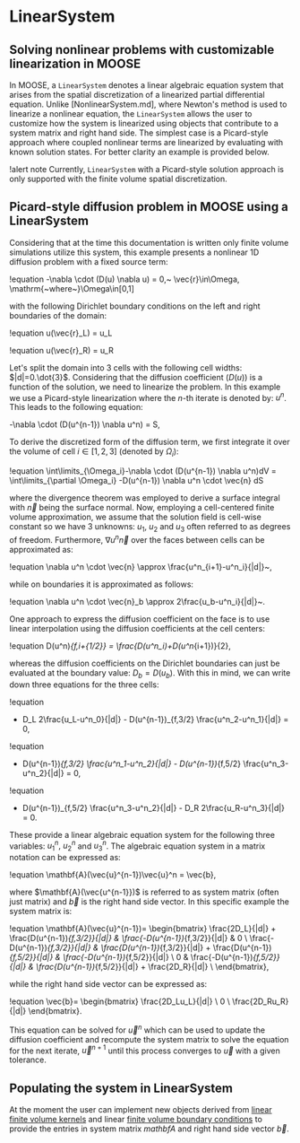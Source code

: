 # LinearSystem

## Solving nonlinear problems with customizable linearization in MOOSE

In MOOSE, a `LinearSystem` denotes a linear algebraic equation system that
arises from the spatial discretization of a linearized partial differential equation.
Unlike [NonlinearSystem.md], where Newton's method is used to linearize a nonlinear equation,
the `LinearSystem` allows the user to customize how the system is
linearized using objects that contribute to a system matrix and right hand side.
The simplest case is a Picard-style approach where coupled nonlinear terms are
linearized by evaluating with known solution states. For better clarity an example is provided below.

!alert note
Currently, `LinearSystem` with a Picard-style solution approach is only supported with the
finite volume spatial discretization.

## Picard-style diffusion problem in MOOSE using a LinearSystem

Considering that at the time this documentation is written only finite volume simulations
utilize this system, this example presents a nonlinear 1D diffusion problem with a fixed source term:

!equation
-\nabla \cdot (D(u) \nabla u) = 0,~ \vec{r}\in\Omega, \mathrm{~where~}\Omega\in[0,1]

with the following Dirichlet boundary conditions on the left and right boundaries of the domain:

!equation
u(\vec{r}_L) = u_L

!equation
u(\vec{r}_R) = u_R

Let's split the domain into 3 cells with the following cell widths: $|d|=0.\dot{3}$.
Considering that the diffusion coefficient ($D(u)$) is a function of the solution, we need to linearize the problem.
In this example we use a Picard-style linearization where the $n$-th iterate is denoted by: $u^n$.
This leads to the following equation:

-\nabla \cdot (D(u^{n-1}) \nabla u^n) = S,

To derive the discretized form of the diffusion term, we first integrate it over the volume of cell $i\in[1,2,3]$
(denoted by $\Omega_i$):

!equation
\int\limits_{\Omega_i}-\nabla \cdot (D(u^{n-1}) \nabla u^n)dV = \int\limits_{\partial \Omega_i} -D(u^{n-1}) \nabla u^n \cdot \vec{n} dS

where the divergence theorem was employed to derive a surface integral with $\vec{n}$ being the surface normal.
Now, employing a cell-centered finite volume approximation, we assume that the solution field is cell-wise
constant so we have 3 unknowns: $u_1,~u_2$ and $u_3$ often referred to as degrees of freedom.
Furthermore, $\nabla u^n \vec{n}$ over the faces between cells can be approximated as:

!equation
\nabla u^n \cdot \vec{n} \approx \frac{u^n_{i+1}-u^n_i}{|d|}~,

while on boundaries it is approximated as follows:

!equation
\nabla u^n \cdot \vec{n}_b \approx 2\frac{u_b-u^n_i}{|d|}~.

One approach to express the diffusion coefficient on the face is to use linear interpolation
using the diffusion coefficients at the cell centers:

!equation
D(u^n)_{f,i+{1/2}} = \frac{D(u^n_i)+D(u^n_{i+1})}{2},

whereas the diffusion coefficients on the Dirichlet boundaries can just be evaluated at the boundary value:
$D_b = D(u_b)$. With this in mind, we can write down three equations for the three cells:

!equation
- D_L 2\frac{u_L-u^n_0}{|d|} - D(u^{n-1})_{f,3/2} \frac{u^n_2-u^n_1}{|d|} = 0,

!equation
- D(u^{n-1})_{f,3/2} \frac{u^n_1-u^n_2}{|d|} - D(u^{n-1})_{f,5/2} \frac{u^n_3-u^n_2}{|d|} = 0,

!equation
- D(u^{n-1})_{f,5/2} \frac{u^n_3-u^n_2}{|d|} - D_R 2\frac{u_R-u^n_3}{|d|} = 0.

These provide a linear algebraic equation system for the following three variables: $u^n_1,~u^n_2$ and $u^n_3$.
The algebraic equation system in a matrix notation can be expressed as:

!equation
\mathbf{A}(\vec{u}^{n-1})\vec{u}^n = \vec{b},

where $\mathbf{A}(\vec{u^{n-1}})$ is referred to as system matrix (often just matrix) and $\vec{b}$ is the
right hand side vector. In this specific example the system matrix is:

!equation
\mathbf{A}(\vec{u}^{n-1})=
\begin{bmatrix}
\frac{2D_L}{|d|} + \frac{D(u^{n-1})_{f,3/2}}{|d|} & \frac{-D(u^{n-1})_{f,3/2}}{|d|} & 0 \\
\frac{-D(u^{n-1})_{f,3/2}}{|d|} & \frac{D(u^{n-1})_{f,3/2}}{|d|} + \frac{D(u^{n-1})_{f,5/2}}{|d|} & \frac{-D(u^{n-1})_{f,5/2}}{|d|} \\
0 & \frac{-D(u^{n-1})_{f,5/2}}{|d|} & \frac{D(u^{n-1})_{f,5/2}}{|d|} + \frac{2D_R}{|d|} \\
\end{bmatrix},

while the right hand side vector can be expressed as:

!equation
\vec{b}=
\begin{bmatrix}
\frac{2D_Lu_L}{|d|} \\
0 \\
\frac{2D_Ru_R}{|d|}
\end{bmatrix}.

This equation can be solved for $\vec{u}^{n}$ which can be used to update the diffusion coefficient and
recompute the system matrix to solve the equation for the next iterate, $\vec{u}^{n+1}$ until this process converges to $\vec{u}$ with a given tolerance.

## Populating the system in LinearSystem

At the moment the user can implement new objects derived from [linear finite volume kernels](LinearFVKernels/index.md) and linear [finite volume boundary conditions](LinearFVBCs/index.md) to provide the entries in
system matrix $mathbf{A}$ and right hand side vector $\vec{b}$.
